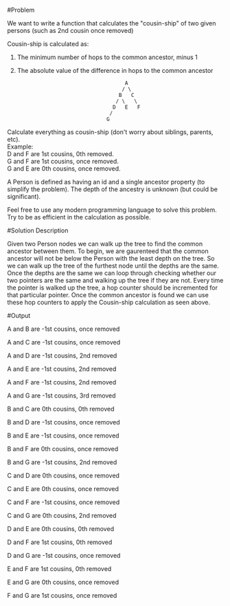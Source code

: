 #Problem

We want to write a function that calculates the "cousin-ship" of two given persons (such as 2nd cousin once removed)

Cousin-ship is calculated as:  
1) The minimum number of hops to the common ancestor, minus 1  
2) The absolute value of the difference in hops to the common ancestor  

                                          A
                                         / \
                                        B   C
                                       / \   \
                                      D   E   F
                                     /
                                    G

Calculate everything as cousin-ship (don't worry about siblings, parents, etc).  
Example:   
	D and F are 1st cousins, 0th removed.  
	G and F are 1st cousins, once removed.  
	G and E are 0th cousins, once removed.  

 
A Person is defined as having an id and a single ancestor property (to simplify the problem). The depth of the ancestry is unknown (but could be significant).

Feel free to use any modern programming language to solve this problem. Try to be as efficient in the calculation as possible.

#Solution Description

Given two Person nodes we can walk up the tree to find the common ancestor between them. To begin, we are gaurenteed that the common ancestor will not be below the Person with the least depth on the tree. So we can walk up the tree of the furthest node until the depths are the same. Once the depths are the same we can loop through checking whether our two pointers are the same and walking up the tree if they are not. Every time the pointer is walked up the tree, a hop counter should be incremented for that particular pointer. Once the common ancestor is found we can use these hop counters to apply the Cousin-ship calculation as seen above.

#Output

A and B are -1st cousins, once removed

A and C are -1st cousins, once removed

A and D are -1st cousins, 2nd removed

A and E are -1st cousins, 2nd removed

A and F are -1st cousins, 2nd removed

A and G are -1st cousins, 3rd removed

B and C are 0th cousins, 0th removed

B and D are -1st cousins, once removed

B and E are -1st cousins, once removed

B and F are 0th cousins, once removed

B and G are -1st cousins, 2nd removed

C and D are 0th cousins, once removed

C and E are 0th cousins, once removed

C and F are -1st cousins, once removed

C and G are 0th cousins, 2nd removed

D and E are 0th cousins, 0th removed

D and F are 1st cousins, 0th removed

D and G are -1st cousins, once removed

E and F are 1st cousins, 0th removed

E and G are 0th cousins, once removed

F and G are 1st cousins, once removed
